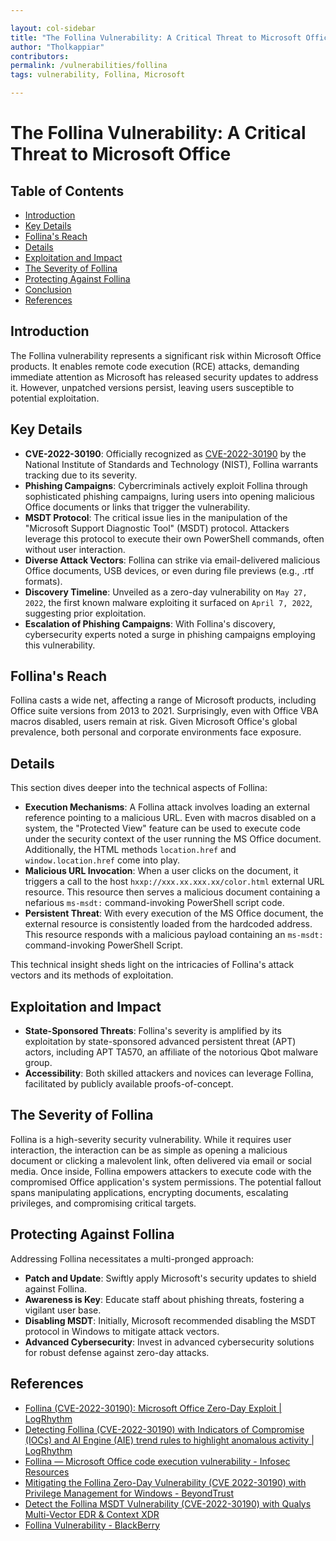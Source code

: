 ```yaml
---

layout: col-sidebar
title: "The Follina Vulnerability: A Critical Threat to Microsoft Office"
author: "Tholkappiar"
contributors: 
permalink: /vulnerabilities/follina
tags: vulnerability, Follina, Microsoft

---
```


# The Follina Vulnerability: A Critical Threat to Microsoft Office

## Table of Contents
- [Introduction](#introduction)
- [Key Details](#key-details)
- [Follina's Reach](#follinas-reach)
- [Details](#details)
- [Exploitation and Impact](#exploitation-and-impact)
- [The Severity of Follina](#the-severity-of-follina)
- [Protecting Against Follina](#protecting-against-follina)
- [Conclusion](#conclusion)
- [References](#references)

## Introduction

The Follina vulnerability represents a significant risk within Microsoft Office products. It enables remote code execution (RCE) attacks, demanding immediate attention as Microsoft has released security updates to address it. However, unpatched versions persist, leaving users susceptible to potential exploitation.

## Key Details

- **CVE-2022-30190**: Officially recognized as [CVE-2022-30190](https://nvd.nist.gov/vuln/detail/CVE-2022-30190) by the National Institute of Standards and Technology (NIST), Follina warrants tracking due to its severity.
- **Phishing Campaigns**: Cybercriminals actively exploit Follina through sophisticated phishing campaigns, luring users into opening malicious Office documents or links that trigger the vulnerability.
- **MSDT Protocol**: The critical issue lies in the manipulation of the "Microsoft Support Diagnostic Tool" (MSDT) protocol. Attackers leverage this protocol to execute their own PowerShell commands, often without user interaction.
- **Diverse Attack Vectors**: Follina can strike via email-delivered malicious Office documents, USB devices, or even during file previews (e.g., .rtf formats).
- **Discovery Timeline**: Unveiled as a zero-day vulnerability on `May 27, 2022`, the first known malware exploiting it surfaced on `April 7, 2022`, suggesting prior exploitation.
- **Escalation of Phishing Campaigns**: With Follina's discovery, cybersecurity experts noted a surge in phishing campaigns employing this vulnerability.

## Follina's Reach

Follina casts a wide net, affecting a range of Microsoft products, including Office suite versions from 2013 to 2021. Surprisingly, even with Office VBA macros disabled, users remain at risk. Given Microsoft Office's global prevalence, both personal and corporate environments face exposure.

## Details

This section dives deeper into the technical aspects of Follina:

- **Execution Mechanisms**: A Follina attack involves loading an external reference pointing to a malicious URL. Even with macros disabled on a system, the "Protected View" feature can be used to execute code under the security context of the user running the MS Office document. Additionally, the HTML methods `location.href` and `window.location.href` come into play.
- **Malicious URL Invocation**: When a user clicks on the document, it triggers a call to the host `hxxp://xxx.xx.xxx.xx/color.html` external URL resource. This resource then serves a malicious document containing a nefarious `ms-msdt:` command-invoking PowerShell script code.
- **Persistent Threat**: With every execution of the MS Office document, the external resource is consistently loaded from the hardcoded address. This resource responds with a malicious payload containing an `ms-msdt:` command-invoking PowerShell Script.

This technical insight sheds light on the intricacies of Follina's attack vectors and its methods of exploitation.

## Exploitation and Impact

- **State-Sponsored Threats**: Follina's severity is amplified by its exploitation by state-sponsored advanced persistent threat (APT) actors, including APT TA570, an affiliate of the notorious Qbot malware group.
- **Accessibility**: Both skilled attackers and novices can leverage Follina, facilitated by publicly available proofs-of-concept.

## The Severity of Follina

Follina is a high-severity security vulnerability. While it requires user interaction, the interaction can be as simple as opening a malicious document or clicking a malevolent link, often delivered via email or social media. Once inside, Follina empowers attackers to execute code with the compromised Office application's system permissions. The potential fallout spans manipulating applications, encrypting documents, escalating privileges, and compromising critical targets.

## Protecting Against Follina

Addressing Follina necessitates a multi-pronged approach:

- **Patch and Update**: Swiftly apply Microsoft's security updates to shield against Follina.
- **Awareness is Key**: Educate staff about phishing threats, fostering a vigilant user base.
- **Disabling MSDT**: Initially, Microsoft recommended disabling the MSDT protocol in Windows to mitigate attack vectors.
- **Advanced Cybersecurity**: Invest in advanced cybersecurity solutions for robust defense against zero-day attacks.

## References

- [Follina (CVE-2022-30190): Microsoft Office Zero-Day Exploit | LogRhythm](https://www.huntress.com/blog/microsoft-office-remote-code-execution-follina-msdt-bug)
- [Detecting Follina (CVE-2022-30190) with Indicators of Compromise (IOCs) and AI Engine (AIE) trend rules to highlight anomalous activity | LogRhythm](https://www.logpoint.com/en/blog/detecting-follina-microsoft-office-remote-code-execution-zero-day/)
- [Follina — Microsoft Office code execution vulnerability - Infosec Resources](https://www.bleepingcomputer.com/news/security/windows-zero-day-exploited-in-us-local-govt-phishing-attacks/)
- [Mitigating the Follina Zero-Day Vulnerability (CVE 2022-30190) with Privilege Management for Windows - BeyondTrust](https://www.beyondtrust.com/blog/entry/mitigating-the-follina-zero-day-vulnerability-cve-2022-30190-with-privilege-management-for-windows)
- [Detect the Follina MSDT Vulnerability (CVE-2022-30190) with Qualys Multi-Vector EDR & Context XDR](https://vulners.com/qualysblog/QUALYSBLOG:A63B251EBA1A69DBCD57674990704F6C)
- [Follina Vulnerability - BlackBerry](https://www.blackberry.com/us/en/solutions/endpoint-security/security-vulnerabilities/follina-vulnerability)
